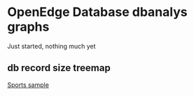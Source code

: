 # OpenEdge Database dbanalys graphs #
Just started, nothing much yet

## db record size treemap ##
[Sports sample](https://cdn.rawgit.com/cverbiest/dbanalys-charts/master/sample/sports2000.tab.html)
